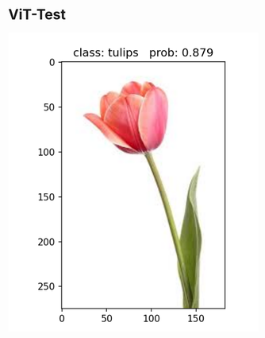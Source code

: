 # ViT-Test
![image](https://github.com/tungyen/Deep_learning_CV/blob/master/2D_classification/ViT/res.png)
